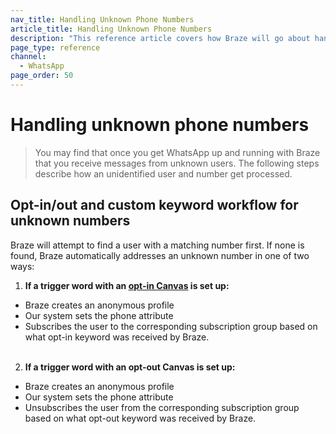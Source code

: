 ```yaml
---
nav_title: Handling Unknown Phone Numbers
article_title: Handling Unknown Phone Numbers
description: "This reference article covers how Braze will go about handling unknown phone numbers for WhatsApp users."
page_type: reference
channel:
  - WhatsApp
page_order: 50
---
```


# Handling unknown phone numbers

> You may find that once you get WhatsApp up and running with Braze that you receive messages from unknown users. The following steps describe how an unidentified user and number get processed.

## Opt-in/out and custom keyword workflow for unknown numbers

Braze will attempt to find a user with a matching number first. If none is found, Braze automatically addresses an unknown number in one of two ways:

1. **If a trigger word with an [opt-in Canvas]({{site.baseurl}}/user_guide/message_building_by_channel/whatsapp/message_processing/opt-ins_and_opt-outs/) is set up:**
- Braze creates an anonymous profile
- Our system sets the phone attribute
- Subscribes the user to the corresponding subscription group based on what opt-in keyword was received by Braze.<br><br>
2. **If a trigger word with an opt-out Canvas is set up:**
- Braze creates an anonymous profile
- Our system sets the phone attribute
- Unsubscribes the user from the corresponding subscription group based on what opt-out keyword was received by Braze.<br><br>

